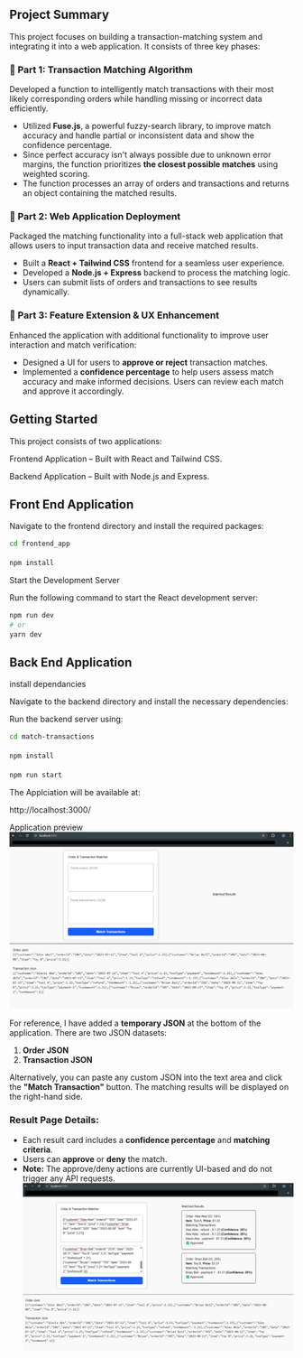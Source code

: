 ## **Project Summary**  

This project focuses on building a transaction-matching system and integrating it into a web application. It consists of three key phases:  

### **🔹 Part 1: Transaction Matching Algorithm**  

Developed a function to intelligently match transactions with their most likely corresponding orders while handling missing or incorrect data efficiently.  

- Utilized **Fuse.js**, a powerful fuzzy-search library, to improve match accuracy and handle partial or inconsistent data and show the confidence percentage.
- Since perfect accuracy isn't always possible due to unknown error margins, the function prioritizes **the closest possible matches** using weighted scoring.  
- The function processes an array of orders and transactions and returns an object containing the matched results.  
 

### **🔹 Part 2: Web Application Deployment**  
Packaged the matching functionality into a full-stack web application that allows users to input transaction data and receive matched results.  
- Built a **React + Tailwind CSS** frontend for a seamless user experience.  
- Developed a **Node.js + Express** backend to process the matching logic.  
- Users can submit lists of orders and transactions to see results dynamically.  

### **🔹 Part 3: Feature Extension & UX Enhancement**  
Enhanced the application with additional functionality to improve user interaction and match verification:  
  - Designed a UI for users to **approve or reject** transaction matches.  
  - Implemented a **confidence percentage** to help users assess match accuracy and make informed decisions. Users can review each match and approve it accordingly.


## Getting Started

This project consists of two applications:

Frontend Application – Built with React and Tailwind CSS.

Backend Application – Built with Node.js and Express.

## Front End Application 
Navigate to the frontend directory and install the required packages:


```bash
cd frontend_app

npm install
```
Start the Development Server

Run the following command to start the React development server:

```bash
npm run dev
# or
yarn dev
```

## Back End Application

install dependancies 

Navigate to the backend directory and install the necessary dependencies:

Run the backend server using:

```bash
cd match-transactions

npm install

npm run start
```
The Applciation will be available at:

 http://localhost:3000/



Application preview
![Alt Text](screenshot1.png)

For reference, I have added a **temporary JSON** at the bottom of the application. There are two JSON datasets:  
1. **Order JSON**  
2. **Transaction JSON**  

Alternatively, you can paste any custom JSON into the text area and click the **"Match Transaction"** button. The matching results will be displayed on the right-hand side.  

### **Result Page Details:**  
- Each result card includes a **confidence percentage** and **matching criteria**.  
- Users can **approve** or **deny** the match.  
- **Note:** The approve/deny actions are currently UI-based and do not trigger any API requests.
![Alt Text](screenshot2.png)
